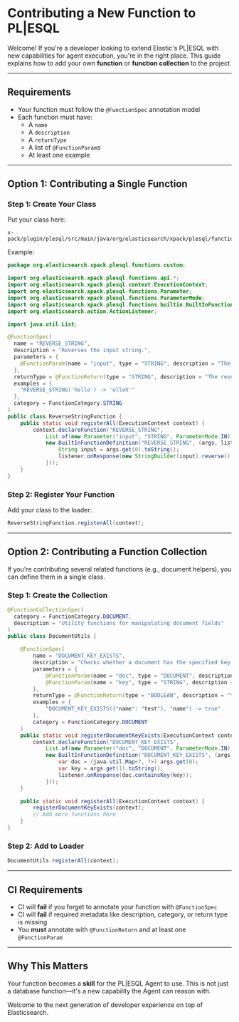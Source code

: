 # Contributing a New Function to PL|ESQL

Welcome! If you're a developer looking to extend Elastic's PL|ESQL with new capabilities for agent execution, you're in the right place. This guide explains how to add your own **function** or **function collection** to the project.

---

##  Requirements

- Your function must follow the `@FunctionSpec` annotation model
- Each function must have:
    - A `name`
    - A `description`
    - A `returnType`
    - A list of `@FunctionParam`s
    - At least one example

---

##  Option 1: Contributing a Single Function

### Step 1: Create Your Class

Put your class here:

```
x-pack/plugin/plesql/src/main/java/org/elasticsearch/xpack/plesql/functions/custom/
```

Example:

```java
package org.elasticsearch.xpack.plesql.functions.custom;

import org.elasticsearch.xpack.plesql.functions.api.*;
import org.elasticsearch.xpack.plesql.context.ExecutionContext;
import org.elasticsearch.xpack.plesql.functions.Parameter;
import org.elasticsearch.xpack.plesql.functions.ParameterMode;
import org.elasticsearch.xpack.plesql.functions.builtin.BuiltInFunctionDefinition;
import org.elasticsearch.action.ActionListener;

import java.util.List;

@FunctionSpec(
  name = "REVERSE_STRING",
  description = "Reverses the input string.",
  parameters = {
    @FunctionParam(name = "input", type = "STRING", description = "The string to reverse")
  },
  returnType = @FunctionReturn(type = "STRING", description = "The reversed string"),
  examples = {
    "REVERSE_STRING('hello') -> 'olleh'"
  },
  category = FunctionCategory.STRING
)
public class ReverseStringFunction {
    public static void registerAll(ExecutionContext context) {
        context.declareFunction("REVERSE_STRING",
            List.of(new Parameter("input", "STRING", ParameterMode.IN)),
            new BuiltInFunctionDefinition("REVERSE_STRING", (args, listener) -> {
                String input = args.get(0).toString();
                listener.onResponse(new StringBuilder(input).reverse().toString());
            }));
    }
}
```

### Step 2: Register Your Function

Add your class to the loader:

```java
ReverseStringFunction.registerAll(context);
```

---

##  Option 2: Contributing a Function Collection

If you're contributing several related functions (e.g., document helpers), you can define them in a single class.

### Step 1: Create the Collection

```java
@FunctionCollectionSpec(
  category = FunctionCategory.DOCUMENT,
  description = "Utility functions for manipulating document fields"
)
public class DocumentUtils {

    @FunctionSpec(
        name = "DOCUMENT_KEY_EXISTS",
        description = "Checks whether a document has the specified key.",
        parameters = {
            @FunctionParam(name = "doc", type = "DOCUMENT", description = "The document to check"),
            @FunctionParam(name = "key", type = "STRING", description = "The key to look for")
        },
        returnType = @FunctionReturn(type = "BOOLEAN", description = "true if key exists, false otherwise"),
        examples = {
            "DOCUMENT_KEY_EXISTS({"name": "test"}, "name") -> true"
        },
        category = FunctionCategory.DOCUMENT
    )
    public static void registerDocumentKeyExists(ExecutionContext context) {
        context.declareFunction("DOCUMENT_KEY_EXISTS",
            List.of(new Parameter("doc", "DOCUMENT", ParameterMode.IN), new Parameter("key", "STRING", ParameterMode.IN)),
            new BuiltInFunctionDefinition("DOCUMENT_KEY_EXISTS", (args, listener) -> {
                var doc = (java.util.Map<?, ?>) args.get(0);
                var key = args.get(1).toString();
                listener.onResponse(doc.containsKey(key));
            }));
    }

    public static void registerAll(ExecutionContext context) {
        registerDocumentKeyExists(context);
        // Add more functions here
    }
}
```

### Step 2: Add to Loader

```java
DocumentUtils.registerAll(context);
```

---

##  CI Requirements

- CI will **fail** if you forget to annotate your function with `@FunctionSpec`
- CI will **fail** if required metadata like description, category, or return type is missing
- You **must** annotate with `@FunctionReturn` and at least one `@FunctionParam`

---

##  Why This Matters

Your function becomes a **skill** for the PL|ESQL Agent to use. This is not just a database function—it's a new capability the Agent can reason with.

Welcome to the next generation of developer experience on top of Elasticsearch.
